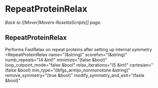 # RepeatProteinRelax
*Back to [[Mover|Movers-RosettaScripts]] page.*
## RepeatProteinRelax

Performs FastRelax on repeat proteins after setting up internal symmetry
<RepeatProteinRelax name="(&string)" scorefxn="(&string)" numb_repeats="(4 &int)" minimize="(false &bool)" loop_cutpoint_mode="false &bool" relax_iterations="(5 &int)" cartesian="(false &bool)
      min_type="(lbfgs_armijo_nonmonotone &string)" remove_symmetry="(true &bool)" modify_symmetry_and_exit="(fasle &bool)" 
    </FastRelax>
